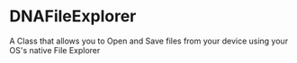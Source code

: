 # DNAFileExplorer
 A Class that allows you to Open and Save files from your device using your OS's native File Explorer
